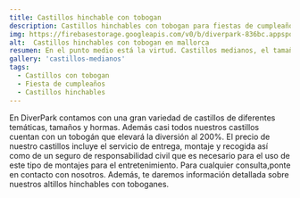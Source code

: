```yaml
---
title: Castillos hinchable con tobogan
description: Castillos hinchables con tobogan para fiestas de cumpleaños 
img: https://firebasestorage.googleapis.com/v0/b/diverpark-836bc.appspot.com/o/castillos-medianos%2Fformula.jpg?alt=media&token=bf1e760d-15fe-4716-a3f2-9c368e6b07d8
alt:  Castillos hinchables con tobogan en mallorca
resumen: En el punto medio está la virtud. Castillos medianos, el tamaño perfecto de la diversión. 
gallery: 'castillos-medianos'
tags: 
  - Castillos con tobogan
  - Fiesta de cumpleaños
  - Castillos hinchables
---
```


En DiverPark contamos con una gran variedad de castillos de diferentes temáticas, tamaños y hormas. Además casi todos nuestros castillos cuentan con un tobogán que elevará la diversión al 200%. El precio de nuestro castillos incluye el servicio de entrega, montaje y recogida así como de un seguro de responsabilidad civil que es necesario para el uso de este tipo de montajes para el entretenimiento. Para cualquier consulta,ponte en contacto con nosotros. Además, te daremos información detallada sobre nuestros altillos hinchables con toboganes.